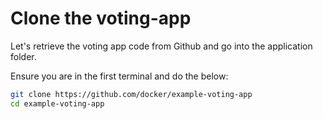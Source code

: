 # Clone the voting-app

Let's retrieve the voting app code from Github and go into the application folder.

Ensure you are in the first terminal and do the below:

```bash
git clone https://github.com/docker/example-voting-app
cd example-voting-app
```
